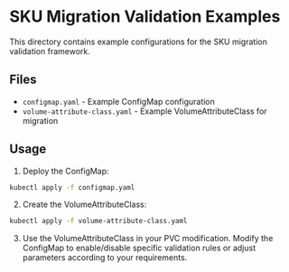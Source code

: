 # SKU Migration Validation Examples

This directory contains example configurations for the SKU migration validation framework.

## Files

- `configmap.yaml` - Example ConfigMap configuration
- `volume-attribute-class.yaml` - Example VolumeAttributeClass for migration

## Usage

1. Deploy the ConfigMap:
```bash
kubectl apply -f configmap.yaml
```

2. Create the VolumeAttributeClass:

```bash
kubectl apply -f volume-attribute-class.yaml
```

3. Use the VolumeAttributeClass in your PVC modification.
Modify the ConfigMap to enable/disable specific validation rules or adjust parameters according to your requirements.